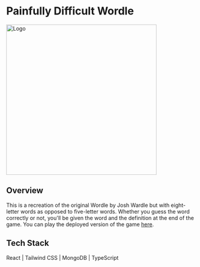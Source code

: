 # Painfully Difficult Wordle

<img width='400' height='auto' src='https://i.imgur.com/HwcAJ63.gif' alt='Logo'>

## Overview

This is a recreation of the original Wordle by Josh Wardle but with eight-letter words as opposed to five-letter words. Whether you guess the word correctly or not, you'll be given the word and the definition at the end of the game. You can play the deployed version of the game <a href='https://painfullydifficultwordle.netlify.app/'>here</a>.

## Tech Stack

React | Tailwind CSS | MongoDB | TypeScript
